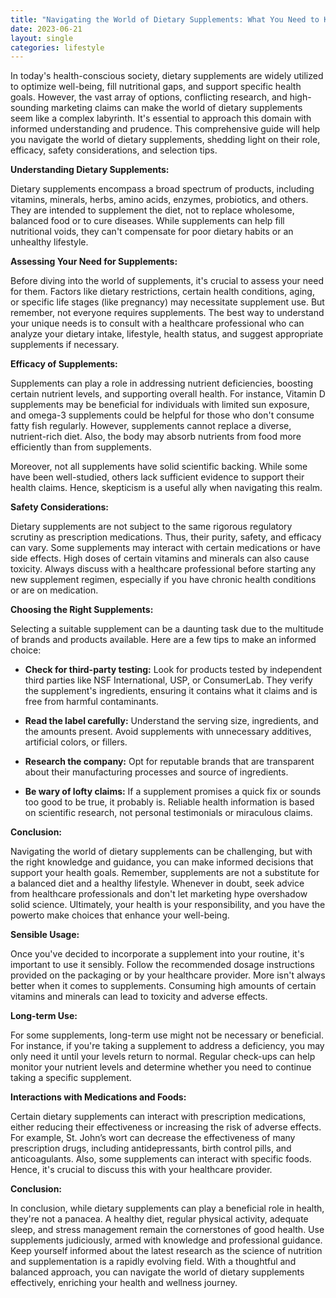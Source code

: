 ```yaml
---
title: "Navigating the World of Dietary Supplements: What You Need to Know"
date: 2023-06-21
layout: single
categories: lifestyle
---
```

In today's health-conscious society, dietary supplements are widely utilized to optimize well-being, fill nutritional gaps, and support specific health goals. However, the vast array of options, conflicting research, and high-sounding marketing claims can make the world of dietary supplements seem like a complex labyrinth. It's essential to approach this domain with informed understanding and prudence. This comprehensive guide will help you navigate the world of dietary supplements, shedding light on their role, efficacy, safety considerations, and selection tips.

**Understanding Dietary Supplements:**

Dietary supplements encompass a broad spectrum of products, including vitamins, minerals, herbs, amino acids, enzymes, probiotics, and others. They are intended to supplement the diet, not to replace wholesome, balanced food or to cure diseases. While supplements can help fill nutritional voids, they can't compensate for poor dietary habits or an unhealthy lifestyle.

**Assessing Your Need for Supplements:**

Before diving into the world of supplements, it's crucial to assess your need for them. Factors like dietary restrictions, certain health conditions, aging, or specific life stages (like pregnancy) may necessitate supplement use. But remember, not everyone requires supplements. The best way to understand your unique needs is to consult with a healthcare professional who can analyze your dietary intake, lifestyle, health status, and suggest appropriate supplements if necessary.

**Efficacy of Supplements:**

Supplements can play a role in addressing nutrient deficiencies, boosting certain nutrient levels, and supporting overall health. For instance, Vitamin D supplements may be beneficial for individuals with limited sun exposure, and omega-3 supplements could be helpful for those who don't consume fatty fish regularly. However, supplements cannot replace a diverse, nutrient-rich diet. Also, the body may absorb nutrients from food more efficiently than from supplements.

Moreover, not all supplements have solid scientific backing. While some have been well-studied, others lack sufficient evidence to support their health claims. Hence, skepticism is a useful ally when navigating this realm.

**Safety Considerations:**

Dietary supplements are not subject to the same rigorous regulatory scrutiny as prescription medications. Thus, their purity, safety, and efficacy can vary. Some supplements may interact with certain medications or have side effects. High doses of certain vitamins and minerals can also cause toxicity. Always discuss with a healthcare professional before starting any new supplement regimen, especially if you have chronic health conditions or are on medication.

**Choosing the Right Supplements:**

Selecting a suitable supplement can be a daunting task due to the multitude of brands and products available. Here are a few tips to make an informed choice:

- **Check for third-party testing:** Look for products tested by independent third parties like NSF International, USP, or ConsumerLab. They verify the supplement's ingredients, ensuring it contains what it claims and is free from harmful contaminants.

- **Read the label carefully:** Understand the serving size, ingredients, and the amounts present. Avoid supplements with unnecessary additives, artificial colors, or fillers.

- **Research the company:** Opt for reputable brands that are transparent about their manufacturing processes and source of ingredients.

- **Be wary of lofty claims:** If a supplement promises a quick fix or sounds too good to be true, it probably is. Reliable health information is based on scientific research, not personal testimonials or miraculous claims.

**Conclusion:**

Navigating the world of dietary supplements can be challenging, but with the right knowledge and guidance, you can make informed decisions that support your health goals. Remember, supplements are not a substitute for a balanced diet and a healthy lifestyle. Whenever in doubt, seek advice from healthcare professionals and don't let marketing hype overshadow solid science. Ultimately, your health is your responsibility, and you have the powerto make choices that enhance your well-being.

**Sensible Usage:**

Once you've decided to incorporate a supplement into your routine, it's important to use it sensibly. Follow the recommended dosage instructions provided on the packaging or by your healthcare provider. More isn't always better when it comes to supplements. Consuming high amounts of certain vitamins and minerals can lead to toxicity and adverse effects.

**Long-term Use:**

For some supplements, long-term use might not be necessary or beneficial. For instance, if you're taking a supplement to address a deficiency, you may only need it until your levels return to normal. Regular check-ups can help monitor your nutrient levels and determine whether you need to continue taking a specific supplement.

**Interactions with Medications and Foods:**

Certain dietary supplements can interact with prescription medications, either reducing their effectiveness or increasing the risk of adverse effects. For example, St. John’s wort can decrease the effectiveness of many prescription drugs, including antidepressants, birth control pills, and anticoagulants. Also, some supplements can interact with specific foods. Hence, it's crucial to discuss this with your healthcare provider.

**Conclusion:**

In conclusion, while dietary supplements can play a beneficial role in health, they're not a panacea. A healthy diet, regular physical activity, adequate sleep, and stress management remain the cornerstones of good health. Use supplements judiciously, armed with knowledge and professional guidance. Keep yourself informed about the latest research as the science of nutrition and supplementation is a rapidly evolving field. With a thoughtful and balanced approach, you can navigate the world of dietary supplements effectively, enriching your health and wellness journey.